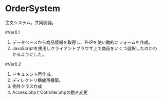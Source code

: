 # OrderSystem
注文システム。共同開発。


#Ver0.1
1. データベースから商品情報を取得し、PHPを使い動的にフォームを作成。
2. JavaScriptを使用しクライアントブラウザ上で商品をいくつ選択したのかわかるようにした。

#Ver0.2
1. ドキュメント再作成。
2. ディレクトリ構成再構築。
3. 例外クラス作成
4. Access.phpとCotroller.phpの動き変更
